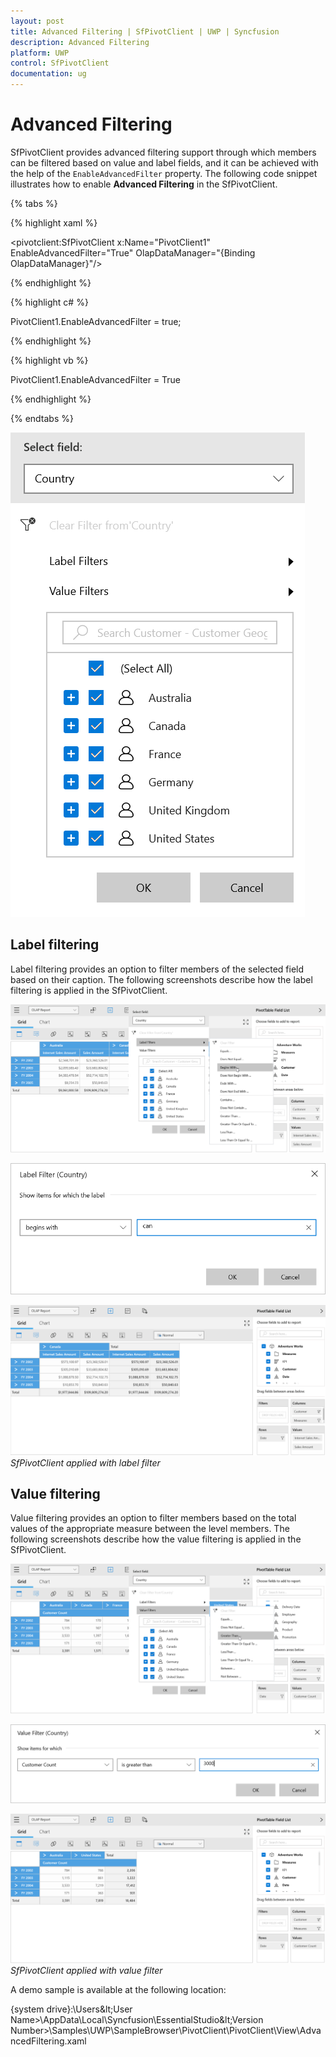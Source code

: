 ```yaml
---
layout: post
title: Advanced Filtering | SfPivotClient | UWP | Syncfusion
description: Advanced Filtering
platform: UWP
control: SfPivotClient
documentation: ug
---
```


# Advanced Filtering

SfPivotClient provides advanced filtering support through which members can be filtered based on value and label fields, and it can be achieved with the help of the `EnableAdvancedFilter` property. The following code snippet illustrates how to enable **Advanced Filtering** in the SfPivotClient.

{% tabs %}

{% highlight xaml %}

<pivotclient:SfPivotClient x:Name="PivotClient1" EnableAdvancedFilter="True" OlapDataManager="{Binding OlapDataManager}"/>

{% endhighlight %}

{% highlight c# %}

PivotClient1.EnableAdvancedFilter = true;

{% endhighlight %}

{% highlight vb %}

PivotClient1.EnableAdvancedFilter = True

{% endhighlight %}

{% endtabs %}

![](Advanced-Filtering_images/advancedFilteringEnabled.png)

## Label filtering

Label filtering provides an option to filter members of the selected field based on their caption. The following screenshots describe how the label filtering is applied in the SfPivotClient.

![](Advanced-Filtering_images/labelFiletring_step1.png)

![](Advanced-Filtering_images/labelFiletring_step2.png)

![](Advanced-Filtering_images/labelFilteredClient.png)
*SfPivotClient applied with label filter*

## Value filtering

Value filtering provides an option to filter members based on the total values of the appropriate measure between the level members. The following screenshots describe how the value filtering is applied in the SfPivotClient.

![](Advanced-Filtering_images/valueFiltering_step1.png)

![](Advanced-Filtering_images/valueFiltering_step2.png)

![](Advanced-Filtering_images/valueFilteredClient.png)
*SfPivotClient applied with value filter*

A demo sample is available at the following location:

{system drive}:\Users\&lt;User Name&gt;\AppData\Local\Syncfusion\EssentialStudio\&lt;Version Number&gt;\Samples\UWP\SampleBrowser\PivotClient\PivotClient\View\AdvancedFiltering.xaml